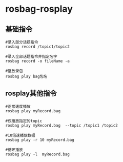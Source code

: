 # rosbag-rosplay

## 基础指令

```
#录入部分话题指令
rosbag record /topic1/topic2

#录入全部话题指令并指定名字
rosbag record -o fileName -a

#播放录包
rosbag play bag包名
```

## rosplay其他指令

```
#正常速度播放
rosbag play myRecord.bag  

#仅播放指定的topic
rosbag play myRecord.bag  --topic /topic1 /topic2   

#10倍速播放数据
rosbag play -r 10 myRecord.bag  

#循环播放
rosbag play -l  myRecord.bag  
```

